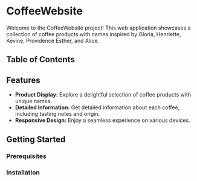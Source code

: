 # CoffeeWebsite

Welcome to the CoffeeWebsite project! This web application showcases a collection of coffee products with names inspired by Gloria, Henriette, Kevine, Providence Esther, and Alice.

## Table of Contents

## Features

- **Product Display:** Explore a delightful selection of coffee products with unique names.
- **Detailed Information:** Get detailed information about each coffee, including tasting notes and origin.
- **Responsive Design:** Enjoy a seamless experience on various devices.

## Getting Started

### Prerequisites

### Installation

